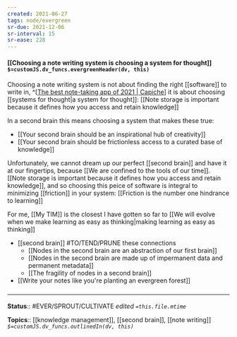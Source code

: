 ```yaml
---
created: 2021-06-27
tags: node/evergreen
sr-due: 2021-12-06
sr-interval: 15
sr-ease: 228
---
```


#### [[Choosing a note writing system is choosing a system for thought]] `$=customJS.dv_funcs.evergreenHeader(dv, this)`

Choosing a note writing system is not about finding the right [[software]] to write in,
^[[The best note-taking app of 2021 | Capiche](https://capiche.com/e/best-note-taking-app-2021)]
it is about choosing [[systems for thought|a system for thought]]: [[Note storage is important because it defines how you access and retain knowledge]]

In a second brain this means choosing a system that makes these true:
- [[Your second brain should be an inspirational hub of creativity]]
- [[Your second brain should be frictionless access to a curated base of knowledge]]

Unfortunately, we cannot dream up our perfect [[second brain]] and have it at our fingertips, because [[We are confined to the tools of our time]].
[[Note storage is important because it defines how you access and retain knowledge]], and so choosing this peice of software is integral to minimizing [[friction]] in your system: 
[[Friction is the number one hindrance to learning]]

For me, [[My TIM]] is the closest I have gotten so far to [[We will evolve when we make learning as easy as thinking|making learning as easy as thinking]]

- [[second brain]] #TO/TEND/PRUNE these connections
	- [[Nodes in the second brain are an abstraction of our first brain]]
	- [[Nodes in the second brain are made up of impermanent data and permanent metadata]]
	- [[The fragility of nodes in a second brain]]
- [[Write your notes like you're planting an evergreen forest]]

### <hr class="footnote"/>

**Status**:: #EVER/SPROUT/CULTIVATE 
*edited `=this.file.mtime`*

**Topics**:: [[knowledge management]], [[second brain]], [[note writing]]
*`$=customJS.dv_funcs.outlinedIn(dv, this)`*
